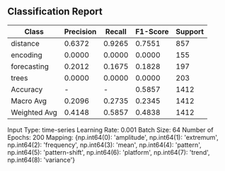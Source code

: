 ## Classification Report

| Class | Precision | Recall | F1-Score | Support |
|-------|-----------|--------|----------|---------|
| distance | 0.6372 | 0.9265 | 0.7551 | 857 |
| encoding | 0.0000 | 0.0000 | 0.0000 | 155 |
| forecasting | 0.2012 | 0.1675 | 0.1828 | 197 |
| trees | 0.0000 | 0.0000 | 0.0000 | 203 |
| Accuracy | - | - | 0.5857 | 1412 |
| Macro Avg | 0.2096 | 0.2735 | 0.2345 | 1412 |
| Weighted Avg | 0.4148 | 0.5857 | 0.4838 | 1412 |

Input Type: time-series
Learning Rate: 0.001
Batch Size: 64
Number of Epochs: 200
Mapping: {np.int64(0): 'amplitude', np.int64(1): 'extremum', np.int64(2): 'frequency', np.int64(3): 'mean', np.int64(4): 'pattern', np.int64(5): 'pattern-shift', np.int64(6): 'platform', np.int64(7): 'trend', np.int64(8): 'variance'}